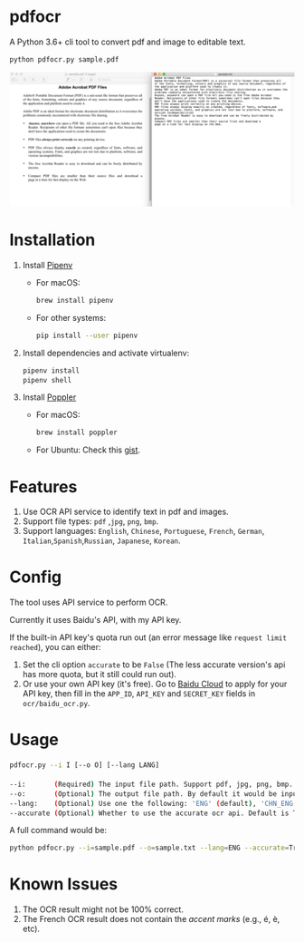 # pdfocr 
A Python 3.6+ cli tool to convert pdf and image to editable text. 

```bash
python pdfocr.py sample.pdf
```

![example](./example.png)

# Installation
1. Install [Pipenv](https://github.com/pypa/pipenv)

   - For macOS:

     ```bash
     brew install pipenv
     ```

   - For other systems:

     ```bash
     pip install --user pipenv
     ```

2. Install dependencies and activate virtualenv:

   ```bash
   pipenv install
   pipenv shell
   ```

3. Install [Poppler](https://poppler.freedesktop.org/)

   - For macOS:

     ```bash
     brew install poppler
     ```

   - For Ubuntu: Check this [gist](https://gist.github.com/Dayjo/618794d4ff37bb82ddfb02c63b450a81).

# Features

1. Use OCR API service to identify text in pdf and images.
2. Support file types: `pdf` ,`jpg`, `png`, `bmp`.
3. Support languages: `English`, `Chinese`, `Portuguese`, `French`, `German`, `Italian`,`Spanish`,`Russian`, `Japanese`, `Korean`.

# Config

The tool uses API service to perform OCR.

Currently it uses Baidu's API, with my API key. 

If the built-in API key's quota run out (an error message like `request limit reached`), you can either:

1. Set the cli option `accurate` to be `False` (The less accurate version's api has more quota, but it still could run out).
2. Or use your own API key (it's free). Go to [Baidu Cloud](https://login.bce.baidu.com/?lang=en) to apply for your API key, then fill in the `APP_ID`, `API_KEY` and `SECRET_KEY` fields in `ocr/baidu_ocr.py`.

# Usage

```bash
pdfocr.py --i I [--o O] [--lang LANG]

--i:       (Required) The input file path. Support pdf, jpg, png, bmp.
--o:       (Optional) The output file path. By default it would be input_file_name.txt in current directory.
--lang:    (Optional) Use one the following: 'ENG' (default), 'CHN_ENG', 'POR', 'FRE', 'GER', 'ITA', 'SPA', 'RUS', 'JAP', 'KOR'.
--accurate (Optional) Whether to use the accurate ocr api. Default is True.
```

A full command would be:

```bash
python pdfocr.py --i=sample.pdf --o=sample.txt --lang=ENG --accurate=True
```

# Known Issues

1. The OCR result might not be 100% correct.
2. The French OCR result does not contain the *accent marks* (e.g., é, è, etc).
